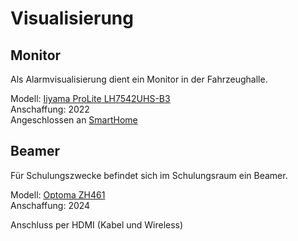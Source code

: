 # Visualisierung

## Monitor

Als Alarmvisualisierung dient ein Monitor in der Fahrzeughalle.

Modell: [Iiyama ProLite LH7542UHS-B3](https://iiyama.com/de_de/produkte/prolite-lh7542uhs-b3/)  
Anschaffung: 2022  
Angeschlossen an [SmartHome](../Hardware/Netzwerk.md#smarthome)

## Beamer

Für Schulungszwecke befindet sich im Schulungsraum ein Beamer.

Modell: [Optoma ZH461](https://www.optoma.de/product/zh461)  
Anschaffung: 2024

Anschluss per HDMI (Kabel und Wireless)